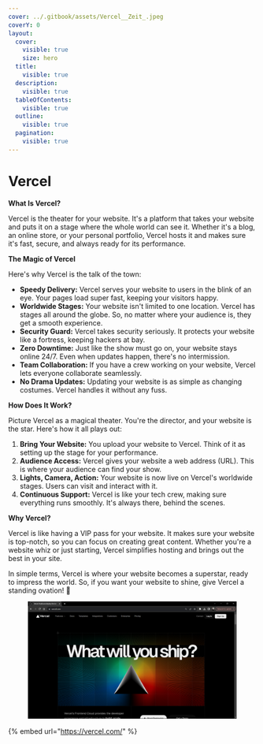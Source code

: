 ```yaml
---
cover: ../.gitbook/assets/Vercel__Zeit_.jpeg
coverY: 0
layout:
  cover:
    visible: true
    size: hero
  title:
    visible: true
  description:
    visible: true
  tableOfContents:
    visible: true
  outline:
    visible: true
  pagination:
    visible: true
---
```


# Vercel

**What Is Vercel?**

Vercel is the theater for your website. It's a platform that takes your website and puts it on a stage where the whole world can see it. Whether it's a blog, an online store, or your personal portfolio, Vercel hosts it and makes sure it's fast, secure, and always ready for its performance.

**The Magic of Vercel**

Here's why Vercel is the talk of the town:

* **Speedy Delivery:** Vercel serves your website to users in the blink of an eye. Your pages load super fast, keeping your visitors happy.
* **Worldwide Stages:** Your website isn't limited to one location. Vercel has stages all around the globe. So, no matter where your audience is, they get a smooth experience.
* **Security Guard:** Vercel takes security seriously. It protects your website like a fortress, keeping hackers at bay.
* **Zero Downtime:** Just like the show must go on, your website stays online 24/7. Even when updates happen, there's no intermission.
* **Team Collaboration:** If you have a crew working on your website, Vercel lets everyone collaborate seamlessly.
* **No Drama Updates:** Updating your website is as simple as changing costumes. Vercel handles it without any fuss.

**How Does It Work?**

Picture Vercel as a magical theater. You're the director, and your website is the star. Here's how it all plays out:

1. **Bring Your Website:** You upload your website to Vercel. Think of it as setting up the stage for your performance.
2. **Audience Access:** Vercel gives your website a web address (URL). This is where your audience can find your show.
3. **Lights, Camera, Action:** Your website is now live on Vercel's worldwide stages. Users can visit and interact with it.
4. **Continuous Support:** Vercel is like your tech crew, making sure everything runs smoothly. It's always there, behind the scenes.

**Why Vercel?**

Vercel is like having a VIP pass for your website. It makes sure your website is top-notch, so you can focus on creating great content. Whether you're a website whiz or just starting, Vercel simplifies hosting and brings out the best in your site.

In simple terms, Vercel is where your website becomes a superstar, ready to impress the world. So, if you want your website to shine, give Vercel a standing ovation! 🌟

<figure><img src="../.gitbook/assets/Screenshot 2023-11-06 154049 (1).png" alt=""><figcaption></figcaption></figure>



{% embed url="https://vercel.com/" %}
